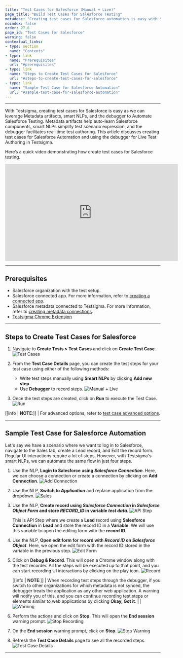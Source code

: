 ```yaml
---
title: "Test Cases for Salesforce (Manual + Live)"
page_title: "Build Test Cases for Salesforce Testing"
metadesc: "Creating test cases for Salesforce automation is easy with Salesforce metadata artifacts and capabilities from Testsigma like smart NLPs, and the debugger"
noindex: false
order: 27.6
page_id: "Test Cases for Salesforce"
warning: false
contextual_links:
- type: section
  name: "Contents"
- type: link
  name: "Prerequisites"
  url: "#prerequisites"
- type: link
  name: "Steps to Create Test Cases for Salesforce"
  url: "#steps-to-create-test-cases-for-salesforce"
- type: link
  name: "Sample Test Case for Salesforce Automation"
  url: "#sample-test-case-for-salesforce-automation"
---
```



---

With Testsigma, creating test cases for Salesforce is easy as we can leverage Metadata artifacts, smart NLPs, and the debugger to Automate Salesforce Testing. Metadata artifacts help auto-learn Salesforce components, smart NLPs simplify test scenario expression, and the debugger facilitates real-time test authoring. This article discusses creating test cases for Salesforce Automation and using the debugger for Live Test Authoring in Testsigma. 

Here’s a quick video demonstrating how create test cases for Salesforce testing. 

<iframe width="560" height="315" src="https://www.youtube.com/embed/bbhvPHlZ4MU?si=GtyrMu8FUWfEfDgP" title="Build Test Cases for Salesforce Testing with Ease!" frameborder="0" allow="accelerometer; autoplay; clipboard-write; encrypted-media; gyroscope; picture-in-picture; web-share" referrerpolicy="strict-origin-when-cross-origin" allowfullscreen></iframe>

---

## **Prerequisites**

- Salesforce organization with the test setup.
- Salesforce connected app. For more information, refer to [creating a connected app](https://testsigma.com/docs/salesforce-testing/special-nlps/).
- Salesforce metadata connected to Testsigma. For more information, refer to [creating metadata connections](https://testsigma.com/docs/salesforce-testing/metadata-connections/).
- [Testsigma Chrome Extension](https://chromewebstore.google.com/detail/testsigma-recorder/epmomlhdjfgdobefcpocockpjihaabdp)

---

## **Steps to Create Test Cases for Salesforce**

1. Navigate to **Create Tests > Test Cases** and click on **Create Test Case**. 
![Test Cases](https://s3.amazonaws.com/static-docs.testsigma.com/new_images/projects/applications/sfnavtcs.png)

2. From the **Test Case Details** page, you can create the test steps for your test case using either of the following methods:
    - Write test steps manually using **Smart NLPs** by clicking **Add new step**.
    - Use **Debugger** to record steps.
![Manual + Live](https://s3.amazonaws.com/static-docs.testsigma.com/new_images/projects/applications/sftcslpdbe.png)

3. Once the test steps are created, click on **Run** to execute the Test Case. 
![Run](https://s3.amazonaws.com/static-docs.testsigma.com/new_images/projects/applications/sftcrun.png)

[[info | **NOTE**:]]
| For advanced options, refer to [test case advanced options](https://testsigma.com/docs/test-cases/manage/add-edit-delete/#test-case----advanced-options).

---

## **Sample Test Case for Salesforce Automation**
Let's say we have a scenario where we want to log in to Salesforce, navigate to the Sales tab, create a Lead record, and Edit the record form. Regular UI interactions require a lot of steps. However, with Testsigma's smart NLPs, we can automate the same flow in just four steps.

1. Use the NLP, **Login to Salesforce using *Salesforce Connection***.
Here, we can choose a connection or create a connection by clicking on **Add Connection**. 
![Add Connection](https://s3.amazonaws.com/static-docs.testsigma.com/new_images/projects/applications/sftcltsfts.png)

2. Use the NLP, **Switch to *Application*** and replace application from the dropdown. 
![Sales](https://s3.amazonaws.com/static-docs.testsigma.com/new_images/projects/applications/sftcsapp.png)

3. Use the NLP, **Create record using *Salesforce Connection* in *Salesforce Object Form* and store *RECORD_ID* in variable *test data***.
![API Step](https://s3.amazonaws.com/static-docs.testsigma.com/new_images/projects/applications/sftsflr.png)

   This is API Step where we create a **Lead** record using **Salesforce Connection** in **Lead** and store the record ID in a **Variable**. We will use this variable to open the editing form with the **record ID**.

4. Use the NLP, **Open edit form for record with *Record ID* on *Salesforce Object***.
Here, we open the edit form with the record ID stored in the variable in the previous step. 
![Edit Form](https://s3.amazonaws.com/static-docs.testsigma.com/new_images/projects/applications/sfofwrtvold.png)

5. Click on **Debug & Record**. This will open a Chrome window along with the test recorder. All the steps will be executed up to that point, and you can start recording UI interactions by clicking on the play icon. 
![Record](https://s3.amazonaws.com/static-docs.testsigma.com/new_images/projects/applications/sftcdbarec.png)

    [[info | **NOTE**:]]
    | When recording test steps through the debugger, if you switch to other organizations for which metadata is not synced, the debugger treats the application as any other web application. A warning will notify you of this, and you can continue recording test steps or elements similar to web applications by clicking **Okay, Got it**.
    |
    |![Warning](https://s3.amazonaws.com/static-docs.testsigma.com/new_images/projects/applications/alrtonorgswtch.png)



6. Perform the actions and click on **Stop**. This will open the **End session** warning prompt. 
![Stop Recording](https://s3.amazonaws.com/static-docs.testsigma.com/new_images/projects/applications/sftctsdbarcscn.png)

7. On the **End session** warning prompt, click on **Stop**.
![Stop Warning](https://s3.amazonaws.com/static-docs.testsigma.com/new_images/projects/applications/dbgstop.png)

8. Refresh the **Test Case Details** page to see all the recorded steps. 
![Test Case Details](https://s3.amazonaws.com/static-docs.testsigma.com/new_images/projects/applications/sftcalltss.png)


---